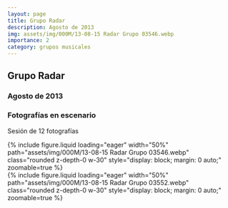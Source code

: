 ```yaml
---
layout: page
title: Grupo Radar
description: Agosto de 2013
img: assets/img/000M/13-08-15 Radar Grupo 03546.webp
importance: 2
category: grupos musicales
---
```


## Grupo Radar
### Agosto de 2013
### Fotografías en escenario
Sesión de 12 fotografías

<div class="text-center">
{% include figure.liquid loading="eager" width="50%" path="assets/img/000M/13-08-15 Radar Grupo 03546.webp" class="rounded z-depth-0 w-30" style="display: block; margin: 0 auto;" zoomable=true %}   
</div>

<div class="text-center">
{% include figure.liquid loading="eager" width="50%" path="assets/img/000M/13-08-15 Radar Grupo 03552.webp" class="rounded z-depth-0 w-30" style="display: block; margin: 0 auto;" zoomable=true %}   
</div>
